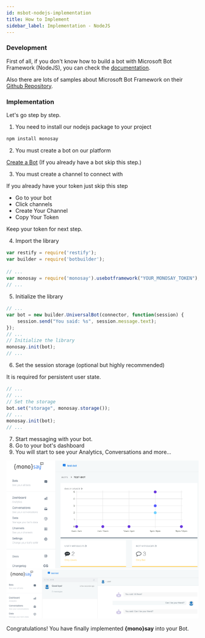 ```yaml
---
id: msbot-nodejs-implementation
title: How to Implement
sidebar_label: Implementation - NodeJS
---
```


<div class="intro">

### <i class="fas fa-code"></i> Development

First of all, if you don't know how to build a bot with Microsoft Bot Framework (NodeJS), you can check the <a target="_blank" href="https://docs.microsoft.com/en-us/bot-framework/nodejs/bot-builder-nodejs-quickstart" class="inline-link"><i class="fab fa-microsoft"></i> documentation</a>.

Also there are lots of samples about Microsoft Bot Framework on their <a target="_blank" href="https://github.com/Microsoft/BotBuilder-Samples" class="inline-link"><i class="fab fa-github"></i> Github Repository</a>.

</div>

### <i class="fas fa-info-circle"></i> Implementation

Let's go step by step.

1. You need to install our nodejs package to your project


<div class="browser-mockup">

```bash
npm install monosay
```

</div>

2. You must create a bot on our platform

<a href="//platform.monosay.com/bots/create" target="_blank" class="button"><i class="fas fa-plus"></i> Create a Bot</a> (If you already have a bot skip this step.)

3. You must create a channel to connect with

If you already have your token just skip this step

- Go to your bot
- Click channels
- Create Your Channel
- Copy Your Token

Keep your token for next step.

4. Import the library

<div class="browser-mockup">

```javascript
var restify = require('restify');
var builder = require('botbuilder');

// ...
var monosay = require('monosay').usebotframework("YOUR_MONOSAY_TOKEN");
// ...
```

</div>


5. Initialize the library

<div class="browser-mockup">

```javascript
// ...
var bot = new builder.UniversalBot(connector, function(session) {
    session.send("You said: %s", session.message.text);
});
// ...
// Initialize the library
monosay.init(bot);
// ...
```

</div>

6. Set the session storage (optional but highly recommended)

It is required for persistent user state.

<div class="browser-mockup">

```javascript
// ...
// ...
// Set the storage
bot.set("storage", monosay.storage());
// ...
monosay.init(bot);
// ...
```

</div>

7. Start messaging with your bot.
8. Go to your bot's dashboard
9. You will start to see your Analytics, Conversations and more...
<div id="ms_dashboard" class="browser-mockup with-url" style="padding:0 !important;">
    <img src="/img/screenshots/monosay-analytics.png"  />
</div>

<div id="ms_conversations" class="browser-mockup with-url" style="padding:0 !important;">
    <img src="/img/screenshots/monosay-conversations.png" />
</div>

<i class="fas fa-check"></i> Congratulations! You have finally implemented <strong>{mono}say</strong> into your Bot.

